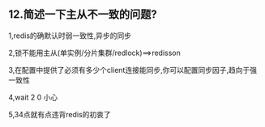 ## 12.简述一下主从不一致的问题?

1,redis的确默认时弱一致性,异步的同步

2,锁不能用主从(单实例/分片集群/redlock)==>redisson

3,在配置中提供了必须有多少个client连接能同步,你可以配置同步因子,趋向于强一致性

4,wait 2 0	小心

5,34点就有点违背redis的初衷了